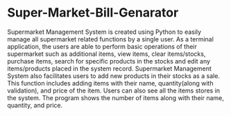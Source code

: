 # Super-Market-Bill-Genarator
Supermarket Management System is created using Python to easily manage all supermarket related functions by a single user. As a terminal application, the users are able to perform basic operations of their supermarket such as additional items, view items, clear items/stocks, purchase items, search for specific products in the stocks and edit any items/products placed in the system record. Supermarket Management System also facilitates users to add new products in their stocks as a sale. This function includes adding items with their name, quantity(along with validation), and price of the item. Users can also see all the items stores in the system. The program shows the number of items along with their name, quantity, and price.
